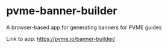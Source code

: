 # pvme-banner-builder
A browser-based app for generating banners for PVME guides

Link to app: https://pvme.io/banner-builder/